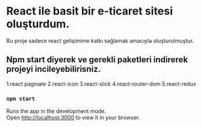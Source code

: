 # React ile basit bir e-ticaret sitesi oluşturdum.

Bu proje sadece react gelişimime katkı sağlamak amacıyla oluşturulmuştur.

## Npm start diyerek ve gerekli paketleri indirerek projeyi incileyebilirisniz.
1.react paginate
2.react-icon
3.react-slick
4.react-router-dom
5.react-redux

### `npm start`

Runs the app in the development mode.\
Open [http://localhost:3000](http://localhost:3000) to view it in your browser.


